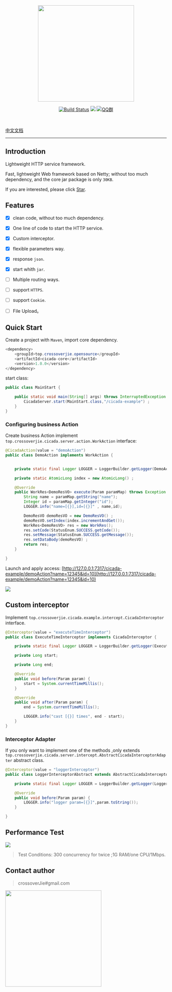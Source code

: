 
<div align="center">  

<img src="https://ws3.sinaimg.cn/large/006tNbRwly1fuvfxbc7y1j30go0e9aay.jpg" width="300"/> 
<br/>

[![Build Status](https://travis-ci.org/crossoverJie/cicada.svg?branch=master)](https://travis-ci.org/crossoverJie/cicada)
[![](https://maven-badges.herokuapp.com/maven-central/top.crossoverjie.opensource/cicada-core/badge.svg)](https://maven-badges.herokuapp.com/maven-central/top.crossoverjie.opensource/cicada-core/)
[![QQ群](https://img.shields.io/badge/QQ%E7%BE%A4-787381170-yellowgreen.svg)](https://jq.qq.com/?_wv=1027&k=5HPYvQk)

[qq0groupsvg]: https://img.shields.io/badge/QQ%E7%BE%A4-787381170-yellowgreen.svg
[qq0group]: https://jq.qq.com/?_wv=1027&k=5HPYvQk

</div><br>

[中文文档](https://github.com/crossoverJie/cicada/blob/master/README-ZH.md)

---

## Introduction

Lightweight HTTP service framework.

Fast, lightweight Web framework based on Netty; without too much dependency, and the core jar package is only `30KB`.

If you are interested, please click [Star](https://github.com/crossoverJie/cicada/stargazers).

## Features

- [x] clean code, without too much dependency.
- [x] One line of code to start the HTTP service.
- [x] Custom interceptor.
- [x] flexible parameters way.
- [x] response `json`.
- [x] start whith `jar`.
- [ ] Multiple routing ways.
- [ ] support `HTTPS`.
- [ ] support `Cookie`.
- [ ] File Upload。


## Quick Start

Create a project with `Maven`, import core dependency.


```java
<dependency>
    <groupId>top.crossoverjie.opensource</groupId>
    <artifactId>cicada-core</artifactId>
    <version>1.0.0</version>
</dependency>
```

start class:

```java
public class MainStart {

    public static void main(String[] args) throws InterruptedException {
        CicadaServer.start(MainStart.class,"/cicada-example") ;
    }
}
```

### Configuring business Action


Create business Action implement `top.crossoverjie.cicada.server.action.WorkAction` interface:

```java
@CicadaAction(value = "demoAction")
public class DemoAction implements WorkAction {


    private static final Logger LOGGER = LoggerBuilder.getLogger(DemoAction.class) ;

    private static AtomicLong index = new AtomicLong() ;

    @Override
    public WorkRes<DemoResVO> execute(Param paramMap) throws Exception {
        String name = paramMap.getString("name");
        Integer id = paramMap.getInteger("id");
        LOGGER.info("name=[{}],id=[{}]" , name,id);

        DemoResVO demoResVO = new DemoResVO() ;
        demoResVO.setIndex(index.incrementAndGet());
        WorkRes<DemoResVO> res = new WorkRes();
        res.setCode(StatusEnum.SUCCESS.getCode());
        res.setMessage(StatusEnum.SUCCESS.getMessage());
        res.setDataBody(demoResVO) ;
        return res;
    }

}
```

Launch and apply access: [http://127.0.0.1:7317/cicada-example/demoAction?name=12345&id=10](http://127.0.0.1:7317/cicada-example/demoAction?name=12345&id=10)

![](https://ws1.sinaimg.cn/large/006tNbRwly1fuvibn4xavj31ei074dgj.jpg)


## Custom interceptor

Implement `top.crossoverjie.cicada.example.intercept.CicadaInterceptor` interface.

```java
@Interceptor(value = "executeTimeInterceptor")
public class ExecuteTimeInterceptor implements CicadaInterceptor {

    private static final Logger LOGGER = LoggerBuilder.getLogger(ExecuteTimeInterceptor.class);

    private Long start;

    private Long end;

    @Override
    public void before(Param param) {
        start = System.currentTimeMillis();
    }

    @Override
    public void after(Param param) {
        end = System.currentTimeMillis();

        LOGGER.info("cast [{}] times", end - start);
    }
}
```

### Interceptor Adapter

If you only want to implement one of the methods ,only extends `top.crossoverjie.cicada.server.intercept.AbstractCicadaInterceptorAdapter` abstract class.

```java
@Interceptor(value = "loggerInterceptor")
public class LoggerInterceptorAbstract extends AbstractCicadaInterceptorAdapter {

    private static final Logger LOGGER = LoggerBuilder.getLogger(LoggerInterceptorAbstract.class) ;

    @Override
    public void before(Param param) {
        LOGGER.info("logger param=[{}]",param.toString());
    }

}
```

## Performance Test

![](https://ws3.sinaimg.cn/large/006tNbRwly1fuvheff4smj317m0mgdhs.jpg)

> Test Conditions: 300 concurrency for twice ;1G RAM/one CPU/1Mbps.

## Contact author


> crossoverJie#gmail.com

<img src="https://ws2.sinaimg.cn/large/006tKfTcly1fsa01u7ro1j30gs0howfq.jpg" width="300"/> 


